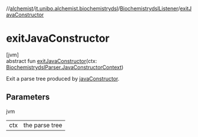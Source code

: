 //[alchemist](../../../index.md)/[it.unibo.alchemist.biochemistrydsl](../index.md)/[BiochemistrydslListener](index.md)/[exitJavaConstructor](exit-java-constructor.md)

# exitJavaConstructor

[jvm]\
abstract fun [exitJavaConstructor](exit-java-constructor.md)(ctx: [BiochemistrydslParser.JavaConstructorContext](../-biochemistrydsl-parser/-java-constructor-context/index.md))

Exit a parse tree produced by [javaConstructor](../-biochemistrydsl-parser/java-constructor.md).

## Parameters

jvm

| | |
|---|---|
| ctx | the parse tree |
